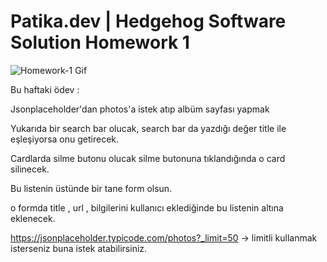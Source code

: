 # Patika.dev | Hedgehog Software Solution Homework 1

![Homework-1 Gif](https://media.giphy.com/media/dfKTZRLElQ88oYjnXo/giphy.gif)

Bu haftaki ödev :  
 
Jsonplaceholder'dan photos'a istek atıp albüm sayfası yapmak 

Yukarıda bir search bar olucak, search bar da yazdığı değer title ile eşleşiyorsa onu getirecek.

Cardlarda silme butonu olucak silme butonuna tıklandığında o card silinecek.
 
Bu listenin üstünde bir tane form olsun. 
 
o formda title , url , bilgilerini kullanıcı eklediğinde bu listenin altına eklenecek.

https://jsonplaceholder.typicode.com/photos?_limit=50 -> limitli kullanmak isterseniz buna istek atabilirsiniz.